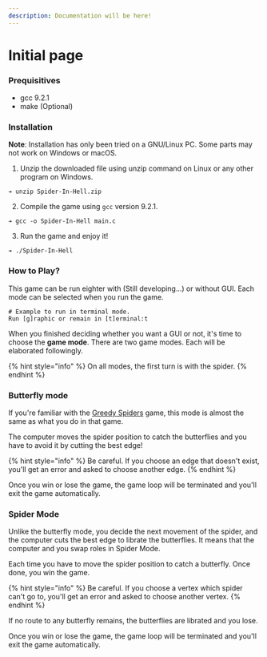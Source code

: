 ```yaml
---
description: Documentation will be here!
---
```


# Initial page

### Prequisitives

* gcc 9.2.1
* make \(Optional\)

### Installation

**Note**: Installation has only been tried on a GNU/Linux PC. Some parts may not work on Windows or macOS.

1. Unzip the downloaded file using unzip command on Linux or any other program on Windows.

```text
➔ unzip Spider-In-Hell.zip
```

2.  Compile the game using `gcc` version 9.2.1.

```text
➔ gcc -o Spider-In-Hell main.c
```

3. Run the game and enjoy it!

```text
➔ ./Spider-In-Hell
```

### How to Play?

This game can be run eighter with \(Still developing...\) or without GUI. Each mode can be selected when you run the game.

```text
# Example to run in terminal mode.
Run [g]raphic or remain in [t]erminal:t
```

When you finished deciding whether you want a GUI or not, it's time to choose the **game mode**. There are two game modes. Each will be elaborated followingly.

{% hint style="info" %}
On all modes, the first turn is with the spider.
{% endhint %}

### Butterfly mode

If you're familiar with the [Greedy Spiders](http://greedyspiders.com/) game, this mode is almost the same as what you do in that game.

The computer moves the spider position to catch the butterflies and you have to avoid it by cutting the best edge!

{% hint style="info" %}
Be careful. If you choose an edge that doesn't exist, you'll get an error and asked to choose another edge.
{% endhint %}

Once you win or lose the game, the game loop will be terminated and you'll exit the game automatically.

### 

### Spider Mode

Unlike the butterfly mode, you decide the next movement of the spider, and the computer cuts the best edge to librate the butterflies. It means that the computer and you swap roles in Spider Mode.

Each time you have to move the spider position to catch a butterfly. Once done, you win the game.

{% hint style="info" %}
Be careful. If you choose a vertex which spider can't go to, you'll get an error and asked to choose another vertex.
{% endhint %}

If no route to any butterfly remains, the butterflies are librated and you lose.

Once you win or lose the game, the game loop will be terminated and you'll exit the game automatically.

